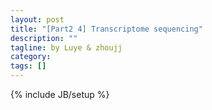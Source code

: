 ```yaml
---
layout: post
title: "[Part2 4] Transcriptome sequencing"
description: ""
tagline: by Luye & zhoujj
category: 
tags: []
---
```

{% include JB/setup %}

<add homepage preview here>

<!--more-->
